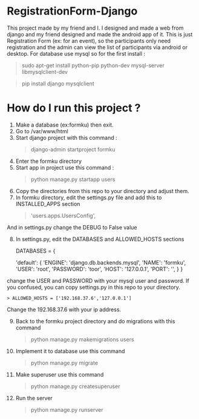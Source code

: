 # RegistrationForm-Django
This project made by my friend and I. I designed and made a web from django and my friend designed and made the android app of it. This is just Registration Form (ex: for an event), so the participants only need registration and the admin can view the list of participants via android or desktop. For database use mysql so for the first install :
> sudo apt-get install python-pip python-dev mysql-server libmysqlclient-dev

> pip install django mysqlclient

# How do I run this project ?
1. Make a database (ex:formku) then exit.
2. Go to /var/www/html
3. Start django project with this command :
    > django-admin startproject formku
4. Enter the formku directory
5. Start app in project use this command :
    > python manage.py startapp users
6. Copy the directories from this repo to your directory and adjust them.
7. In formku directory, edit the settings.py file and add this to INSTALLED_APPS section
    > 'users.apps.UsersConfig',
    
And in settings.py change the DEBUG to False value

8. In settings.py, edit the DATABASES and ALLOWED_HOSTS sections

    DATABASES = {
    
    'default': {
        'ENGINE': 'django.db.backends.mysql',
        'NAME': 'formku',
        'USER': 'root',
        'PASSWORD': 'toor',
        'HOST': '127.0.0.1',
        'PORT': '',
    }
    }
       
change the USER and PASSWORD with your mysql user and password. If you confused, you can copy settings.py in this repo to your directory.

    > ALLOWED_HOSTS = ['192.168.37.6','127.0.0.1']
    
Change the 192.168.37.6 with your ip address.

9. Back to the formku project directory and do migrations with this command
    > python manage.py makemigrations users
10. Implement it to database use this command
    > python manage.py migrate
11. Make superuser use this command
    > python manage.py createsuperuser
12. Run the server 
    > python manage.py runserver
